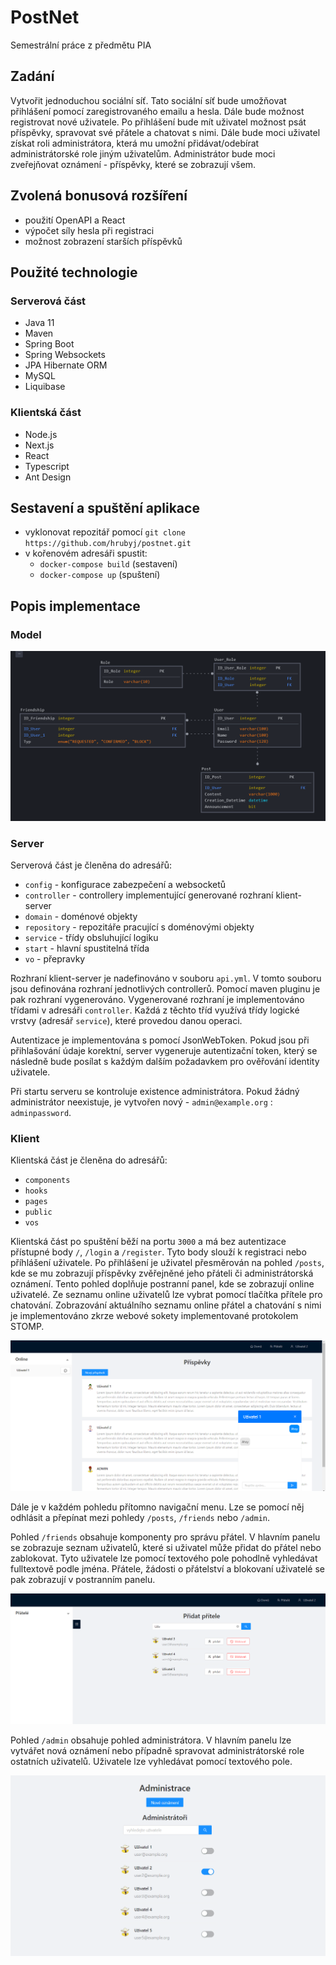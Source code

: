 # PostNet
Semestrální práce z předmětu PIA

## Zadání
Vytvořit jednoduchou sociální síť. Tato sociální síť bude umožňovat přihlášení pomocí zaregistrovaného emailu a hesla. Dále bude možnost registrovat nové uživatele. Po přihlášení bude mít uživatel možnost psát příspěvky, spravovat své přátele a chatovat s nimi. Dále bude moci uživatel získat roli administrátora, která mu umožní přidávat/odebírat administrátorské role jiným uživatelům. Administrátor bude moci zveřejňovat oznámení - příspěvky, které se zobrazují všem.

## Zvolená bonusová rozšíření
* použití OpenAPI a React
* výpočet síly hesla při registraci
* možnost zobrazení starších příspěvků

## Použité technologie
### Serverová část
* Java 11
* Maven
* Spring Boot
* Spring Websockets
* JPA Hibernate ORM
* MySQL
* Liquibase

### Klientská část
* Node.js
* Next.js
* React
* Typescript
* Ant Design

## Sestavení a spuštění aplikace
* vyklonovat repozitář pomocí `git clone https://github.com/hrubyj/postnet.git`
* v kořenovém adresáři spustit:
  * `docker-compose build` (sestavení)
  * `docker-compose up` (spuštení)

## Popis implementace
### Model

![alt text](image/model.png "Model")

### Server
Serverová část je členěna do adresářů:
* `config` - konfigurace zabezpečení a websocketů
* `controller` - controllery implementující generované rozhraní klient-server
* `domain` - doménové objekty
* `repository` - repozitáře pracující s doménovými objekty
* `service` - třídy obsluhující logiku
* `start` - hlavní spustitelná třída
* `vo` - přepravky

Rozhraní klient-server je nadefinováno v souboru `api.yml`. V tomto souboru jsou definována rozhraní jednotlivých controllerů. Pomocí maven pluginu je pak rozhraní vygenerováno. Vygenerované rozhraní je implementováno třídami v adresáři `controller`. Každá z těchto tříd využívá třídy logické vrstvy (adresář `service`), které provedou danou operaci.

Autentizace je implementována s pomocí JsonWebToken. Pokud jsou při přihlašování údaje korektní, server vygeneruje autentizační token, který se následně bude posílat s každým dalším požadavkem pro ověřování identity uživatele. 

Při startu serveru se kontroluje existence administrátora. Pokud žádný administrátor neexistuje, je vytvořen nový - `admin@example.org` : `adminpassword`.

### Klient
Klientská část je členěna do adresářů:
* `components`
* `hooks`  
* `pages` 
* `public`
* `vos`

Klientská část po spuštění běží na portu `3000` a má bez autentizace přístupné body `/`, `/login` a `/register`. Tyto body slouží k registraci nebo příhlášení uživatele. Po přihlášení je uživatel přesměrován na pohled `/posts`, kde se mu zobrazují příspěvky zvěřejněné jeho přáteli či administrátorská oznámení. Tento pohled doplňuje postranní panel, kde se zobrazují online uživatelé. Ze seznamu online uživatelů lze vybrat pomocí tlačítka přítele pro chatování. Zobrazování aktuálního seznamu online přátel a chatování s nimi je implementováno zkrze webové sokety implementované protokolem STOMP.

![alt text](image/posts.png "Model")

Dále je v  každém pohledu přítomno navigační menu. Lze se pomocí něj odhlásit a přepínat mezi pohledy `/posts`, `/friends` nebo `/admin`. 


Pohled `/friends` obsahuje komponenty pro správu přátel. V hlavním panelu se zobrazuje seznam uživatelů, které si uživatel může přidat do přátel nebo zablokovat. Tyto uživatele lze pomocí textového pole pohodlně vyhledávat fulltextově podle jména. Přátele, žádosti o přátelství a blokovaní uživatelé se pak zobrazují v postranním panelu.

![alt text](image/friends.png "Model")

Pohled `/admin` obsahuje pohled administrátora. V hlavním panelu lze vytvářet nová oznámení nebo případně spravovat administrátorské role ostatních uživatelů. Uživatele lze vyhledávat pomocí textového pole.

![alt text](image/admin.png "Model")

